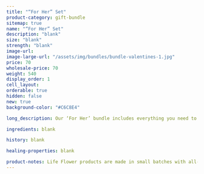 ```yaml
---
title: "“For Her” Set"
product-category: gift-bundle
sitemap: true
name: "“For Her” Set"
description: "blank"
size: "blank"
strength: "blank"
image-url:
image-large-url: "/assets/img/bundles/bundle-valentines-1.jpg"
price: 70
wholesale-price: 70
weight: 540
display_order: 1
cell_layout:
orderable: true
hidden: false
new: true
background-color: "#C6C8E4"

long_description: Our ‘For Her’ bundle includes everything you need to surprise your partner (or yourself) with luxurious all natural self-care staples. Featuring the brand new Goddess cramp Relief Balm, the Unconditional Love Bomb and our aphrodisiacal, organic flower & crystal-infused Gypsy Massage Oil.

ingredients: blank

history: blank

healing-properties: blank

product-notes: Life Flower products are made in small batches with all-natural and boutique ingredients. Orders are processed and shipped in 7-10 days.
---
```


